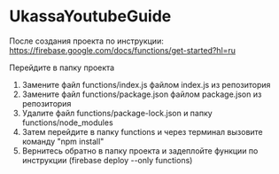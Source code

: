 # UkassaYoutubeGuide

После создания проекта по инструкции: https://firebase.google.com/docs/functions/get-started?hl=ru

Перейдите в папку проекта
1) Замените файл functions/index.js файлом index.js из репозитория
2) Замените файл functions/package.json файлом package.json из репозитория
3) Удалите файл functions/package-lock.json и папку functions/node_modules
4) Затем перейдите в папку functions и через терминал вызовите команду "npm install"
5) Вернитесь обратно в папку проекта и задеплойте функции по инструкции (firebase deploy --only functions)

